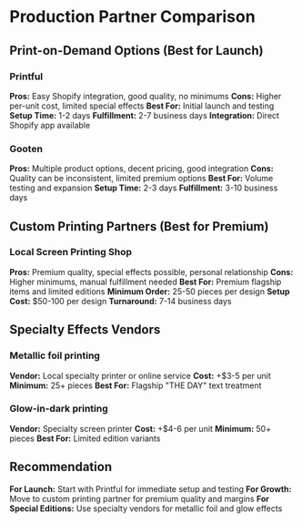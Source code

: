 # Production Partner Comparison

## Print-on-Demand Options (Best for Launch)

### Printful
**Pros:** Easy Shopify integration, good quality, no minimums
**Cons:** Higher per-unit cost, limited special effects
**Best For:** Initial launch and testing
**Setup Time:** 1-2 days
**Fulfillment:** 2-7 business days
**Integration:** Direct Shopify app available

### Gooten
**Pros:** Multiple product options, decent pricing, good integration
**Cons:** Quality can be inconsistent, limited premium options
**Best For:** Volume testing and expansion
**Setup Time:** 2-3 days
**Fulfillment:** 3-10 business days



## Custom Printing Partners (Best for Premium)

### Local Screen Printing Shop
**Pros:** Premium quality, special effects possible, personal relationship
**Cons:** Higher minimums, manual fulfillment needed
**Best For:** Premium flagship items and limited editions
**Minimum Order:** 25-50 pieces per design
**Setup Cost:** $50-100 per design
**Turnaround:** 7-14 business days


## Specialty Effects Vendors

### Metallic foil printing
**Vendor:** Local specialty printer or online service
**Cost:** +$3-5 per unit
**Minimum:** 25+ pieces
**Best For:** Flagship "THE DAY" text treatment

### Glow-in-dark printing
**Vendor:** Specialty screen printer
**Cost:** +$4-6 per unit
**Minimum:** 50+ pieces
**Best For:** Limited edition variants


## Recommendation

**For Launch:** Start with Printful for immediate setup and testing
**For Growth:** Move to custom printing partner for premium quality and margins
**For Special Editions:** Use specialty vendors for metallic foil and glow effects
